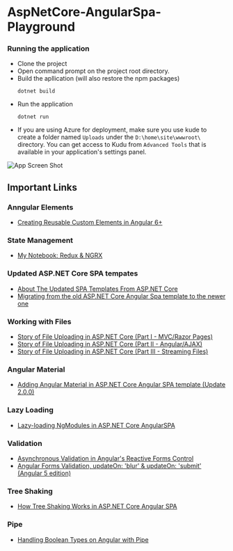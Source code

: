 # AspNetCore-AngularSpa-Playground

### Running the application

* Clone the project
* Open command prompt on the project root directory.
* Build the apllication (will also restore the npm packages)
     ```
     dotnet build
     ```
* Run the application
    ```
    dotnet run
    ``` 
* If you are using Azure for deployment, make sure you use kude to create a folder named `Uploads` under the `D:\home\site\wwwroot\` directory. You can get access to Kudu from `Advanced Tools` that is available in your application's settings panel.

![App Screen Shot](https://github.com/fiyazbinhasan/AspNetCore-AngularSpa-Playground/blob/master/app-screen-shot.png)

## Important Links

### Anngular Elements

* [Creating Reusable Custom Elements in Angular 6+](http://fiyazhasan.me/creating-reusable-custom-elements-in-angular-6-2/)

### State Management

* [My Notebook: Redux & NGRX](http://fiyazhasan.me/my-notebook-redux-ngrx/)

### Updated ASP.NET Core SPA tempates

* [About The Updated SPA Templates From ASP.NET Core](http://fiyazhasan.me/about-updated-spa-templates-from-asp-net-core/)
* [Migrating from the old ASP.NET Core Angular Spa template to the newer one](http://fiyazhasan.me/migrating-from-the-old-asp-net-core-angular-spa-template-to-the-newer-one/)

### Working with Files

* [Story of File Uploading in ASP.NET Core (Part I - MVC/Razor Pages)](http://fiyazhasan.me/story-of-file-uploading-in-asp-net-core-part-i-mvc/)
* [Story of File Uploading in ASP.NET Core (Part II - Angular/AJAX)](http://fiyazhasan.me/story-of-file-uploading-in-asp-net-core-part-ii-angular/)
* [Story of File Uploading in ASP.NET Core (Part III - Streaming Files)](http://fiyazhasan.me/story-of-file-uploading-in-asp-net-core-part-iii-streaming-files/)

### Angular Material

* [Adding Angular Material in ASP.NET Core Angular SPA template (Update 2.0.0)](http://fiyazhasan.me/adding-angular-material-in-aspnet-core-spa-template/)

### Lazy Loading

* [Lazy-loading NgModules in ASP.NET Core AngularSPA](http://fiyazhasan.me/lazy-loading-ngmodules-in-asp-net-core-angularspa/)

### Validation

* [Asynchronous Validation in Angular's Reactive Forms Control](http://fiyazhasan.me/asynchronous-validation-in-angulars-reactive-forms-control/)
* [Angular Forms Validation, updateOn: 'blur' & updateOn: 'submit' (Angular 5 edition)](http://fiyazhasan.me/angular-forms-validation-updateon-blur/)

### Tree Shaking

* [How Tree Shaking Works in ASP.NET Core Angular SPA](http://fiyazhasan.me/how-tree-shaking-works-in-asp-net-core-angular-spa/)

### Pipe

* [Handling Boolean Types on Angular with Pipe](http://fiyazhasan.me/handling-boolean-types-on-angular-with-pipe/)

